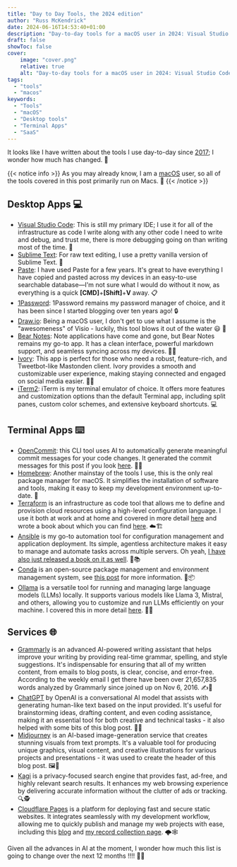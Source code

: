 ```yaml
---
title: "Day to Day Tools, the 2024 edition"
author: "Russ McKendrick"
date: 2024-06-16T14:53:40+01:00
description: "Day-to-day tools for a macOS user in 2024: Visual Studio Code, Sublime Text, Paste, 1Password, and more. Discover essential desktop, terminal, and online services for productivity."
draft: false
showToc: false
cover:
    image: "cover.png"
    relative: true
    alt: "Day-to-day tools for a macOS user in 2024: Visual Studio Code, Sublime Text, Paste, 1Password, and more. Discover essential desktop, terminal, and online services for productivity."
tags:
  - "tools"
  - "macos"
keywords:
  - "Tools"
  - "macOS"
  - "Desktop tools"
  - "Terminal Apps"
  - "SaaS"
---
```


It looks like I have written about the tools I use day-to-day since [2017](/2017/01/05/day-to-day-tools/); I wonder how much has changed. 🤔

{{< notice info >}}
As you may already know, I am a [macOS](/tags/macos/) user, so all of the tools covered in this post primarily run on Macs. 🍎
{{< /notice >}}

## Desktop Apps 💻

- [Visual Studio Code](https://code.visualstudio.com/): This is still my primary IDE; I use it for all of the infrastructure as code I write along with any other code I need to write and debug, and trust me, there is more debugging going on than writing most of the time. 🐛
- [Sublime Text](https://www.sublimetext.com/): For raw text editing, I use a pretty vanilla version of Sublime Text. 📝 
- [Paste](https://pasteapp.io): I have used Paste for a few years. It's great to have everything I have copied and pasted across my devices in an easy-to-use searchable database—I'm not sure what I would do without it now, as everything is a quick **[CMD]**+**[Shift]**+**V** away. 📋
- [1Password](https://1password.com/): 1Password remains my password manager of choice, and it has been since I started blogging over ten years ago! 🔒 
- [Draw.io](https://www.drawio.com/): Being a macOS user, I don't get to use what I assume is the "awesomeness" of Visio - luckily, this tool blows it out of the water 😃 🎨
- [Bear Notes](https://bear.app/): Note applications have come and gone, but Bear Notes remains my go-to app. It has a clean interface, powerful markdown support, and seamless syncing across my devices. 🐻📝 
- [Ivory](https://tapbots.com/ivory/): This app is perfect for those who need a robust, feature-rich, and Tweetbot-like Mastonden client. Ivory provides a smooth and customizable user experience, making staying connected and engaged on social media easier. 🐘💬
- [iTerm2](https://iterm2.com/): iTerm is my terminal emulator of choice. It offers more features and customization options than the default Terminal app, including split panes, custom color schemes, and extensive keyboard shortcuts. 💻

## Terminal Apps ⌨️ 

- [OpenCommit](https://github.com/di-sukharev/opencommit): this CLI tool uses AI to automatically generate meaningful commit messages for your code changes. It generated the commit messages for this post if you look [here](https://github.com/russmckendrick/blog/commits/main/). 🤖💬
- [Homebrew](https://brew.sh/): Another mainstay of the tools I use, this is the only real package manager for macOS. It simplifies the installation of software and tools, making it easy to keep my development environment up-to-date. 🍺  
- [Terraform](https://www.terraform.io/) is an infrastructure as code tool that allows me to define and provision cloud resources using a high-level configuration language. I use it both at work and at home and covered in more detail [here](/tags/terraform/) and wrote a book about which you can find [here](https://www.packtpub.com/product/infrastructure-as-code-for-beginners/9781837631636). ☁️🏗️
- [Ansible](https://www.ansible.com/) is my go-to automation tool for configuration management and application deployment. Its simple, agentless architecture makes it easy to manage and automate tasks across multiple servers. Oh yeah, [I have also just released a book on it as well](https://www.packtpub.com/product/learn-ansible-second-edition/9781835088913). 🤖📚
- [Conda](https://docs.conda.io/) is an open-source package management and environment management system, see [this post](/2024/04/06/conda-for-python-environment-management-on-macos/) for more information. 🐍📦
- [Ollama](https://ollama.com/) is a versatile tool for running and managing large language models (LLMs) locally. It supports various models like Llama 3, Mistral, and others, allowing you to customize and run LLMs efficiently on your machine. I covered this in more detail [here](/2024/03/29/running-llms-locally-with-ollama/). 🦙🧠

## Services 🌐

- [Grammarly](https://www.grammarly.com/) is an advanced AI-powered writing assistant that helps improve your writing by providing real-time grammar, spelling, and style suggestions. It's indispensable for ensuring that all of my written content, from emails to blog posts, is clear, concise, and error-free. According to the weekly email I get there have been over 21,657,835 words analyzed by Grammarly since joined up on Nov 6, 2016. ✍️🤖 
- [ChatGPT](https://www.openai.com/chatgpt) by OpenAI is a conversational AI model that assists with generating human-like text based on the input provided. It's useful for brainstorming ideas, drafting content, and even coding assistance, making it an essential tool for both creative and technical tasks - it also helped with some bits of this blog post. 💬🤖
- [Midjourney](https://www.midjourney.com/) is an AI-based image-generation service that creates stunning visuals from text prompts. It's a valuable tool for producing unique graphics, visual content, and creative illustrations for various projects and presentations - it was used to create the header of this blog post. 🖼️🤖
- [Kagi](https://kagi.com/) is a privacy-focused search engine that provides fast, ad-free, and highly relevant search results. It enhances my web browsing experience by delivering accurate information without the clutter of ads or tracking. 🔍🕵️
- [Cloudflare Pages](https://pages.cloudflare.com/) is a platform for deploying fast and secure static websites. It integrates seamlessly with my development workflow, allowing me to quickly publish and manage my web projects with ease, including this [blog](/) and [my record collection page](https://www.mckendrick.rocks/). 🌩️🕸️

Given all the advances in AI at the moment, I wonder how much this list is going to change over the next 12 months !!!! 🤯🔮